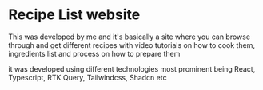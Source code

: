 # Recipe List website

This was developed by me and it's basically a site where you can browse through and get different recipes with video tutorials on how to cook them, ingredients list and process on how to prepare them

it was developed using different technologies most prominent being React, Typescript, RTK Query, Tailwindcss, Shadcn etc